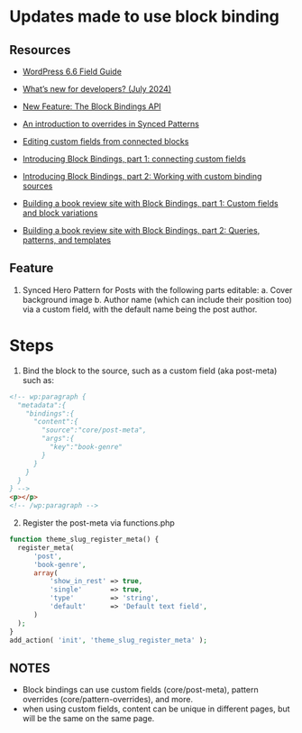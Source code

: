 # Updates made to use block binding

## Resources

- [WordPress 6.6 Field Guide](https://make.wordpress.org/core/2024/06/25/wordpress-6-6-field-guide/)
- [What’s new for developers? (July 2024)](https://developer.wordpress.org/news/2024/07/10/whats-new-for-developers-july-2024/)

- [New Feature: The Block Bindings API](https://make.wordpress.org/core/2024/03/06/new-feature-the-block-bindings-api/)

- [An introduction to overrides in Synced Patterns](https://developer.wordpress.org/news/2024/06/18/an-introduction-to-overrides-in-synced-patterns/)
- [Editing custom fields from connected blocks](https://make.wordpress.org/core/2024/06/28/editing-custom-fields-from-connected-blocks/)

- [Introducing Block Bindings, part 1: connecting custom fields](https://developer.wordpress.org/news/2024/02/20/introducing-block-bindings-part-1-connecting-custom-fields/)
- [Introducing Block Bindings, part 2: Working with custom binding sources](https://developer.wordpress.org/news/2024/03/06/introducing-block-bindings-part-2-working-with-custom-binding-sources/)

- [Building a book review site with Block Bindings, part 1: Custom fields and block variations](https://developer.wordpress.org/news/2024/05/06/building-a-book-review-site-with-block-bindings-part-1-custom-fields-and-block-variations/)
- [Building a book review site with Block Bindings, part 2: Queries, patterns, and templates](https://developer.wordpress.org/news/2024/06/06/building-a-book-review-site-with-block-bindings-part-2-queries-patterns-and-templates/)

## Feature

1. Synced Hero Pattern for Posts with the following parts editable:
   a. Cover background image
   b. Author name (which can include their position too) via a custom field, with the default name being the post author.

# Steps

1. Bind the block to the source, such as a custom field (aka post-meta) such as:

```html
<!-- wp:paragraph {
  "metadata":{
    "bindings":{
      "content":{
        "source":"core/post-meta",
        "args":{
          "key":"book-genre"
        }
      }
    }
  }
} -->
<p></p>
<!-- /wp:paragraph -->
```

2. Register the post-meta via functions.php

```php
function theme_slug_register_meta() {
  register_meta(
      'post',
      'book-genre',
      array(
          'show_in_rest' => true,
          'single'       => true,
          'type'         => 'string',
          'default'      => 'Default text field',
      )
  );
}
add_action( 'init', 'theme_slug_register_meta' );
```

## NOTES

- Block bindings can use custom fields (core/post-meta), pattern overrides (core/pattern-overrides), and more.
- when using custom fields, content can be unique in different pages, but will be the same on the same page.
